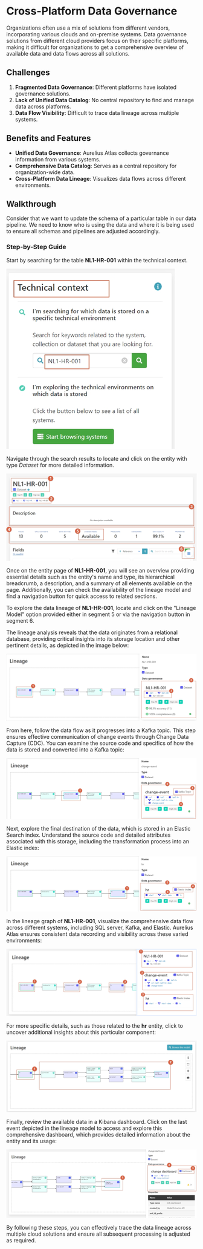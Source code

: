 # Cross-Platform Data Governance

Organizations often use a mix of solutions from different vendors, incorporating various
clouds and on-premise systems. Data governance solutions from different cloud providers
focus on their specific platforms, making it difficult for organizations to get a comprehensive
overview of available data and data flows across all solutions.

## Challenges

1. **Fragmented Data Governance**: Different platforms have isolated governance solutions.
2. **Lack of Unified Data Catalog**: No central repository to find and manage data across platforms.
3. **Data Flow Visibility**: Difficult to trace data lineage across multiple systems.

## Benefits and Features

- **Unified Data Governance**: Aurelius Atlas collects governance information from various systems.
- **Comprehensive Data Catalog**: Serves as a central repository for organization-wide data.
- **Cross-Platform Data Lineage**: Visualizes data flows across different environments.

## Walkthrough

Consider that we want to update the schema of a particular table in our data pipeline. We need to
know who is using the data and where it is being used to ensure all schemas and pipelines
are adjusted accordingly.

### Step-by-Step Guide

Start by searching for the table **NL1-HR-001** within the technical context.

[![Search for NL1-HR-001](../img/screenshots/data-lineage/data-lineage-01.jpg)](../img/screenshots/data-lineage/data-lineage-01.jpg)

Navigate through the search results to locate and click on the entity with type _Dataset_ for more detailed
information.

[![Search for NL1-HR-001](../img/screenshots/data-lineage/data-lineage-03.jpg)](../img/screenshots/data-lineage/data-lineage-03.jpg)

Once on the entity page of **NL1-HR-001**, you will see an overview providing essential details such as the
entity's name and type, its hierarchical breadcrumb, a description, and a summary of all elements available on
the page. Additionally, you can check the availability of the lineage model and find a navigation button for
quick access to related sections.

To explore the data lineage of **NL1-HR-001**, locate and click on the "Lineage Model" option provided either
in segment 5 or via the navigation button in segment 6.

The lineage analysis reveals that the data originates from a relational database, providing critical insights
into its storage location and other pertinent details, as depicted in the image below:

[![Data Origin](../img/screenshots/data-cross-platform/cross-platform-02.jpg)](../img/screenshots/data-cross-platform/cross-platform-02.jpg)

From here, follow the data flow as it progresses into a Kafka topic. This step ensures effective communication
of change events through Change Data Capture (CDC). You can examine the source code and specifics of how the
data is stored and converted into a Kafka topic:

[![Data Transformation](../img/screenshots/data-cross-platform/cross-platform-03.jpg)](../img/screenshots/data-cross-platform/cross-platform-03.jpg)

Next, explore the final destination of the data, which is stored in an Elastic Search index. Understand the
source code and detailed attributes associated with this storage, including the transformation process into
an Elastic index:

[![Data Destination](../img/screenshots/data-cross-platform/cross-platform-04.jpg)](../img/screenshots/data-cross-platform/cross-platform-04.jpg)

In the lineage graph of **NL1-HR-001**, visualize the comprehensive data flow across different systems,
including SQL server, Kafka, and Elastic. Aurelius Atlas ensures consistent data recording and visibility
across these varied environments:

[![Data Flow](../img/screenshots/data-cross-platform/cross-platform-05.jpg)](../img/screenshots/data-cross-platform/cross-platform-05.jpg)

For more specific details, such as those related to the **hr** entity, click to uncover additional insights
about this particular component:

[![Entity Details](../img/screenshots/data-cross-platform/cross-platform-06.jpg)](../img/screenshots/data-cross-platform/cross-platform-06.jpg)

Finally, review the available data in a Kibana dashboard. Click on the last event depicted in the lineage
model to access and explore this comprehensive dashboard, which provides detailed information about the
entity and its usage:

[![Kibana Dashboard](../img/screenshots/data-cross-platform/cross-platform-07.jpg)](../img/screenshots/data-cross-platform/cross-platform-07.jpg)

By following these steps, you can effectively trace the data lineage across multiple cloud solutions and
ensure all subsequent processing is adjusted as required.
